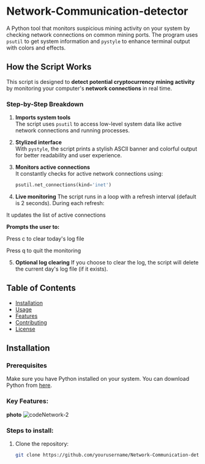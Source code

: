 # Network-Communication-detector

A Python tool that monitors suspicious mining activity on your system by checking network connections on common mining ports. The program uses `psutil` to get system information and `pystyle` to enhance terminal output with colors and effects.
## How the Script Works

This script is designed to **detect potential cryptocurrency mining activity** by monitoring your computer's **network connections** in real time.

###  Step-by-Step Breakdown

1. **Imports system tools**  
   The script uses `psutil` to access low-level system data like active network connections and running processes.

2. **Stylized interface**  
   With `pystyle`, the script prints a stylish ASCII banner and colorful output for better readability and user experience.

3. **Monitors active connections**  
   It constantly checks for active network connections using:
   ```python
   psutil.net_connections(kind='inet')
4. **Live monitoring**
  The script runs in a loop with a refresh interval (default is 2 seconds).
  During each refresh:

  It updates the list of active connections

  **Prompts the user to:**

  Press c to clear today's log file

  Press q to quit the monitoring

5. **Optional log clearing**
If you choose to clear the log, the script will delete the current day's log file (if it exists).


## Table of Contents
- [Installation](#installation)
- [Usage](#usage)
- [Features](#features)
- [Contributing](#contributing)
- [License](#license)

## Installation

### Prerequisites
Make sure you have Python installed on your system. You can download Python from [here](https://www.python.org/downloads/).
### Key Features:
**photo**
![codeNetwork-2](https://github.com/user-attachments/assets/e251c9fd-3037-47c1-9d27-302afd84f146)



### Steps to install:
1. Clone the repository:
   ```bash
   git clone https://github.com/yourusername/Network-Communication-detector.git
